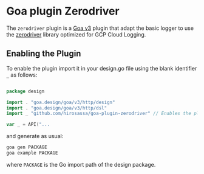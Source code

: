 # Goa plugin Zerodriver

The `zerodriver` plugin is a [Goa v3](https://github.com/goadesign/goa/tree/v3) plugin
that adapt the basic logger to use the [zerodriver](https://github.com/hirosassa/zerodriver) library optimized for GCP Cloud Logging.

## Enabling the Plugin

To enable the plugin import it in your design.go file using the blank identifier `_` as follows:

```go

package design

import . "goa.design/goa/v3/http/design"
import . "goa.design/goa/v3/http/dsl"
import _ "github.com/hirosassa/goa-plugin-zerodriver" // Enables the plugin

var _ = API("...

```

and generate as usual:

```bash
goa gen PACKAGE
goa example PACKAGE
```

where `PACKAGE` is the Go import path of the design package.
